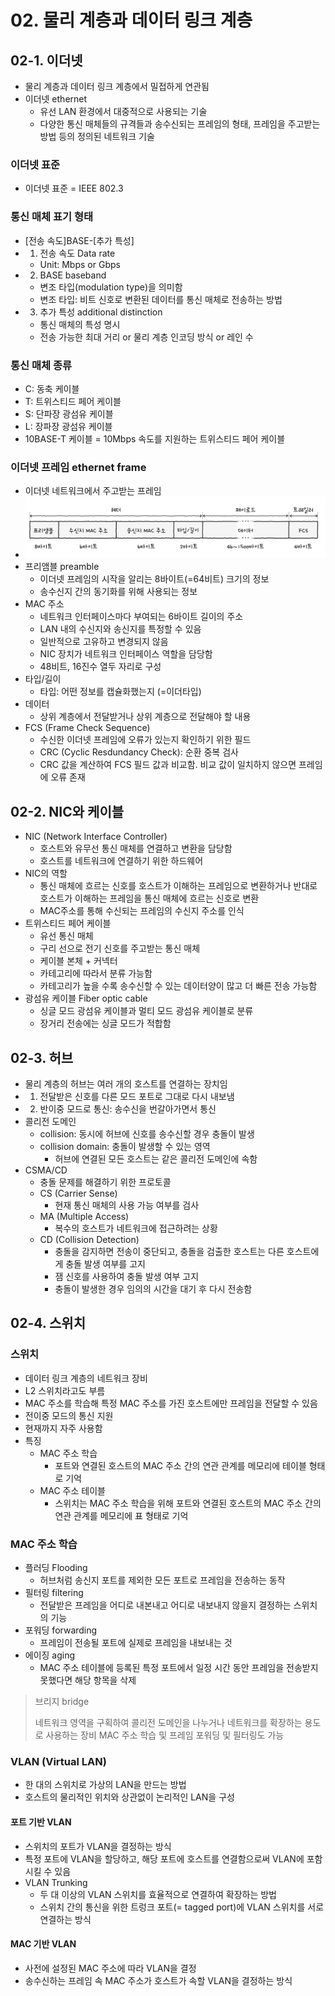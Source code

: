 # 02. 물리 계층과 데이터 링크 계층
## 02-1. 이더넷
- 물리 계층과 데이터 링크 계층에서 밀접하게 연관됨
- 이더넷 ethernet
  - 유선 LAN 환경에서 대중적으로 사용되는 기술
  - 다양한 통신 매체들의 규격들과 송수신되는 프레임의 형태, 프레임을 주고받는 방법 등의 정의된 네트워크 기술

### 이더넷 표준
- 이더넷 표준 = IEEE 802.3

### 통신 매체 표기 형태
- [전송 속도]BASE-[추가 특성]
- 1. 전송 속도 Data rate
  - Unit: Mbps or Gbps
- 2. BASE baseband
  - 변조 타입(modulation type)을 의미함
  - 변조 타입: 비트 신호로 변환된 데이터를 통신 매체로 전송하는 방법
- 3. 추가 특성 additional distinction
  - 통신 매체의 특성 명시
  - 전송 가능한 최대 거리 or 물리 계층 인코딩 방식 or 레인 수

### 통신 매체 종류
- C: 동축 케이블
- T: 트위스티드 페어 케이블
- S: 단파장 광섬유 케이블
- L: 장파장 광섬유 케이블
- 10BASE-T 케이블 = 10Mbps 속도를 지원하는 트위스티드 페어 케이블

### 이더넷 프레임 ethernet frame
- 이더넷 네트워크에서 주고받는 프레임
- ![fig01](./img/02-fig01.png)
- 프리앰블 preamble
  - 이더넷 프레임의 시작을 알리는 8바이트(=64비트) 크기의 정보
  - 송수신지 간의 동기화를 위해 사용되는 정보
- MAC 주소
  - 네트워크 인터페이스마다 부여되는 6바이트 길이의 주소
  - LAN 내의 수신지와 송신지를 특정할 수 있음
  - 일반적으로 고유하고 변경되지 않음
  - NIC 장치가 네트워크 인터페이스 역할을 담당함
  - 48비트, 16진수 열두 자리로 구성
- 타입/길이
  - 타입: 어떤 정보를 캡슐화했는지 (=이더타입)
- 데이터
  - 상위 계층에서 전달받거나 상위 계층으로 전달해야 할 내용
- FCS (Frame Check Sequence)
  - 수신한 이더넷 프레임에 오류가 있는지 확인하기 위한 필드
  - CRC (Cyclic Resdundancy Check): 순환 중복 검사
  - CRC 값을 계산하여 FCS 필드 값과 비교함. 비교 값이 일치하지 않으면 프레임에 오류 존재

## 02-2. NIC와 케이블
- NIC (Network Interface Controller)
  - 호스트와 유무선 통신 매체를 연결하고 변환을 담당함
  - 호스트를 네트워크에 연결하기 위한 하드웨어
- NIC의 역할
  - 통신 매체에 흐르는 신호를 호스트가 이해하는 프레임으로 변환하거나 반대로 호스트가 이해하는 프레임을 통신 매체에 흐르는 신호로 변환
  - MAC주소를 통해 수신되는 프레임의 수신지 주소를 인식
- 트위스티드 페어 케이블
  - 유선 통신 매체
  - 구리 선으로 전기 신호를 주고받는 통신 매체
  - 케이블 본체 + 커넥터
  - 카테고리에 따라서 분류 가능함
  - 카테고리가 높을 수록 송수신할 수 있는 데이터양이 많고 더 빠른 전송 가능함
- 광섬유 케이블 Fiber optic cable
  - 싱글 모드 광섬유 케이블과 멀티 모드 광섬유 케이블로 분류
  - 장거리 전송에는 싱글 모드가 적합함

## 02-3. 허브
- 물리 계층의 허브는 여러 개의 호스트를 연결하는 장치임
- 1. 전달받은 신호를 다른 모드 포트로 그대로 다시 내보냄
- 2. 반이중 모드로 통신: 송수신을 번갈아가면서 통신
- 콜리전 도메인
  - collision: 동시에 허브에 신호를 송수신할 경우 충돌이 발생
  - collision domain: 충돌이 발생할 수 있는 영역
    - 허브에 연결된 모든 호스트는 같은 콜리전 도메인에 속함
- CSMA/CD
  - 충돌 문제를 해결하기 위한 프로토콜
  - CS (Carrier Sense)
    - 현재 통신 매체의 사용 가능 여부를 검사
  - MA (Multiple Access)
    - 복수의 호스트가 네트워크에 접근하려는 상황
  - CD (Collision Detection)
    - 충돌을 감지하면 전송이 중단되고, 충돌을 검출한 호스트는 다른 호스트에게 충돌 발생 여부를 고지
    - 잼 신호를 사용하여 충돌 발생 여부 고지
    - 충돌이 발생한 경우 임의의 시간을 대기 후 다시 전송함
## 02-4. 스위치
### 스위치
- 데이터 링크 계층의 네트워크 장비
- L2 스위치라고도 부름
- MAC 주소를 학습해 특정 MAC 주소를 가진 호스트에만 프레임을 전달할 수 있음
- 전이중 모드의 통신 지원
- 현재까지 자주 사용함
- 특징
  - MAC 주소 학습
    - 포트와 연결된 호스트의 MAC 주소 간의 연관 관계를 메모리에 테이블 형태로 기억
  - MAC 주소 테이블
    - 스위치는 MAC 주소 학습을 위해 포트와 연결된 호스트의 MAC 주소 간의 연관 관계를 메모리에 표 형태로 기억
### MAC 주소 학습
- 플러딩 Flooding
  - 허브처럼 송신지 포트를 제외한 모든 포트로 프레임을 전송하는 동작
- 필터링 filtering
  - 전달받은 프레임을 어디로 내본내고 어디로 내보내지 않을지 결정하는 스위치의 기능
- 포워딩 forwarding
  - 프레임이 전송될 포트에 실제로 프레임을 내보내는 것
- 에이징 aging
  - MAC 주소 테이블에 등록된 특정 포트에서 일정 시간 동안 프레임을 전송받지 못했다면 해당 항목을 삭제

> 브리지 bridge
>
> 네트워크 영역을 구획하여 콜리전 도메인을 나누거나 네트워크를 확장하는 용도로 사용하는 장비
> MAC 주소 학습 및 프레임 포워딩 및 필터링도 가능

### VLAN (Virtual LAN)
- 한 대의 스위치로 가상의 LAN을 만드는 방법
- 호스트의 물리적인 위치와 상관없이 논리적인 LAN을 구성

#### 포트 기반 VLAN
- 스위치의 포트가 VLAN을 결정하는 방식
- 특정 포트에 VLAN을 할당하고, 해당 포트에 호스트를 연결함으로써 VLAN에 포함시킬 수 있음
- VLAN Trunking
  - 두 대 이상의 VLAN 스위치를 효율적으로 연결하여 확장하는 방법
  - 스위치 간의 통신을 위한 트렁크 포트(= tagged port)에 VLAN 스위치를 서로 연결하는 방식

#### MAC 기반 VLAN
- 사전에 설정된 MAC 주소에 따라 VLAN을 결정
- 송수신하는 프레임 속 MAC 주소가 호스트가 속할 VLAN을 결정하는 방식